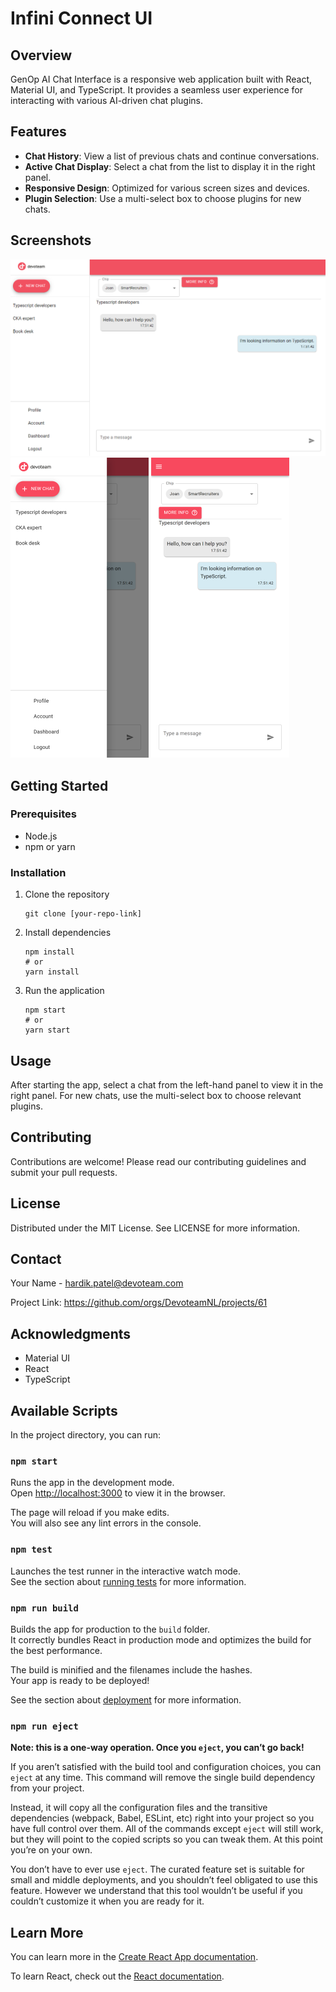 # Infini Connect UI

## Overview

GenOp AI Chat Interface is a responsive web application built with React, Material UI, and TypeScript. It provides a
seamless user experience for interacting with various AI-driven chat plugins.

## Features

- **Chat History**: View a list of previous chats and continue conversations.
- **Active Chat Display**: Select a chat from the list to display it in the right panel.
- **Responsive Design**: Optimized for various screen sizes and devices.
- **Plugin Selection**: Use a multi-select box to choose plugins for new chats.

## Screenshots

![img.png](img.png)
![localhost_3000_(iPhone 14 Pro Max) (1) (Small).png](localhost_3000_%28iPhone%2014%20Pro%20Max%29%20%281%29%20%28Small%29.png)
![localhost_3000_(iPhone 14 Pro Max) (Small).png](localhost_3000_%28iPhone%2014%20Pro%20Max%29%20%28Small%29.png)

## Getting Started

### Prerequisites

- Node.js
- npm or yarn

### Installation

1. Clone the repository
   ```shell
   git clone [your-repo-link]
   ```
2. Install dependencies
   ```shell
   npm install
   # or
   yarn install
   ```
3. Run the application
   ```shell
   npm start
   # or
   yarn start
   ```

## Usage
After starting the app, select a chat from the left-hand panel to view it in the right panel. For new chats, use the multi-select box to choose relevant plugins.

## Contributing
Contributions are welcome! Please read our contributing guidelines and submit your pull requests.

## License
Distributed under the MIT License. See LICENSE for more information.

## Contact
Your Name - hardik.patel@devoteam.com

Project Link: https://github.com/orgs/DevoteamNL/projects/61

## Acknowledgments
- Material UI
- React
- TypeScript

## Available Scripts

In the project directory, you can run:

### `npm start`

Runs the app in the development mode.\
Open [http://localhost:3000](http://localhost:3000) to view it in the browser.

The page will reload if you make edits.\
You will also see any lint errors in the console.

### `npm test`

Launches the test runner in the interactive watch mode.\
See the section about [running tests](https://facebook.github.io/create-react-app/docs/running-tests) for more
information.

### `npm run build`

Builds the app for production to the `build` folder.\
It correctly bundles React in production mode and optimizes the build for the best performance.

The build is minified and the filenames include the hashes.\
Your app is ready to be deployed!

See the section about [deployment](https://facebook.github.io/create-react-app/docs/deployment) for more information.

### `npm run eject`

**Note: this is a one-way operation. Once you `eject`, you can’t go back!**

If you aren’t satisfied with the build tool and configuration choices, you can `eject` at any time. This command will
remove the single build dependency from your project.

Instead, it will copy all the configuration files and the transitive dependencies (webpack, Babel, ESLint, etc) right
into your project so you have full control over them. All of the commands except `eject` will still work, but they will
point to the copied scripts so you can tweak them. At this point you’re on your own.

You don’t have to ever use `eject`. The curated feature set is suitable for small and middle deployments, and you
shouldn’t feel obligated to use this feature. However we understand that this tool wouldn’t be useful if you couldn’t
customize it when you are ready for it.

## Learn More

You can learn more in
the [Create React App documentation](https://facebook.github.io/create-react-app/docs/getting-started).

To learn React, check out the [React documentation](https://reactjs.org/).
